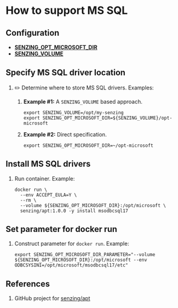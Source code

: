 # How to support MS SQL

## Configuration

- **[SENZING_OPT_MICROSOFT_DIR](https://github.com/Senzing/knowledge-base/blob/master/lists/environment-variables.md#senzing_opt_microsoft_dir)**
- **[SENZING_VOLUME](https://github.com/Senzing/knowledge-base/blob/master/lists/environment-variables.md#senzing_volume)**

## Specify MS SQL driver location

1. :pencil2: Determine where to store MS SQL drivers.
   Examples:

    1. **Example #1:** A `SENZING_VOLUME` based approach.

        ```console
        export SENZING_VOLUME=/opt/my-senzing
        export SENZING_OPT_MICROSOFT_DIR=${SENZING_VOLUME}/opt-microsoft
        ```

    1. **Example #2:** Direct specification.

        ```console
        export SENZING_OPT_MICROSOFT_DIR=~/opt-microsoft
        ```

## Install MS SQL drivers

1. Run container.
   Example:

    ```console
    docker run \
      --env ACCEPT_EULA=Y \
      --rm \
      --volume ${SENZING_OPT_MICROSOFT_DIR}:/opt/microsoft \
      senzing/apt:1.0.0 -y install msodbcsql17
    ```

## Set parameter for docker run

1. Construct parameter for `docker run`.
   Example:

    ```console
    export SENZING_OPT_MICROSOFT_DIR_PARAMETER="--volume ${SENZING_OPT_MICROSOFT_DIR}:/opt/microsoft --env ODBCSYSINI=/opt/microsoft/msodbcsql17/etc"
    ```

## References

1. GitHub project for [senzing/apt](https://github.com/Senzing/docker-apt)
